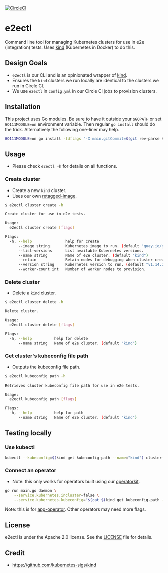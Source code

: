 [![CircleCI](https://circleci.com/gh/giantswarm/e2ectl.svg?&style=shield)](https://circleci.com/gh/giantswarm/e2ectl)

# e2ectl

Command line tool for managing Kubernetes clusters for use in e2e (integration)
tests. Uses [kind] (Kubernetes in Docker) to do this.

## Design Goals

- `e2ectl` is our CLI and is an opinionated wrapper of [kind].
- Ensures the `kind` clusters we run locally are identical to the clusters we
run in Circle CI.
- We use `e2ectl` in `config.yml` in our Circle CI jobs to provision clusters.

## Installation

This project uses Go modules. Be sure to have it outside your `$GOPATH` or
set `GO111MODULE=on` environment variable. Then regular `go install` should do
the trick. Alternatively the following one-liner may help. 

```sh
GO111MODULE=on go install -ldflags "-X main.gitCommit=$(git rev-parse HEAD)" .
```

## Usage

- Please check `e2ectl -h` for details on all functions.

### Create cluster

- Create a new `kind` cluster.
- Uses our own [retagged-image].

```bash
$ e2ectl cluster create -h

Create cluster for use in e2e tests.

Usage:
  e2ectl cluster create [flags]

Flags:
  -h, --help               help for create
      --image string       Kubernetes image to run. (default "quay.io/giantswarm/kind-node")
      --list-versions      List available Kubernetes versions.
      --name string        Name of e2e cluster. (default "kind")
      --retain             Retain nodes for debugging when cluster creation fails. (default true)
      --version string     Kubernetes version to run. (default "v1.14.2")
      --worker-count int   Number of worker nodes to provision.
```

### Delete cluster

- Delete a `kind` cluster.

```bash
$ e2ectl cluster delete -h

Delete cluster.

Usage:
  e2ectl cluster delete [flags]

Flags:
  -h, --help          help for delete
      --name string   Name of e2e cluster. (default "kind")
```

### Get cluster's kubeconfig file path

- Outputs the kubeconfig file path.

```bash
$ e2ectl kubeconfig path -h

Retrieves cluster kubeconfig file path for use in e2e tests.

Usage:
  e2ectl kubeconfig path [flags]

Flags:
  -h, --help          help for path
      --name string   Name of e2e cluster. (default "kind")

```

## Testing locally

### Use kubectl

```bash
kubectl --kubeconfig=$(kind get kubeconfig-path --name="kind") cluster-info
```

### Connect an operator

- Note: this only works for operators built using our [operatorkit].

```bash
go run main.go daemon \
    --service.kubernetes.incluster=false \
    --service.kubernetes.kubeconfig="$(cat $(kind get kubeconfig-path --name='kind'))"
```

Note: this is for [app-operator]. Other operators may need more flags.

## License

e2ectl is under the Apache 2.0 license. See the [LICENSE](LICENSE) file
for details.

## Credit

- https://github.com/kubernetes-sigs/kind

[app-operator]: https://github.com/giantswarm/app-operator
[kind]: https://kind.sigs.k8s.io/
[operatorkit]: https://github.com/giantswarm/operatorkit
[retagged-image]: https://quay.io/repository/giantswarm/kind-node
